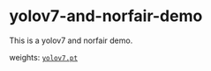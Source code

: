 # yolov7-and-norfair-demo

This is a yolov7 and norfair demo.

weights: [`yolov7.pt`](https://github.com/WongKinYiu/yolov7/releases/download/v0.1/yolov7.pt)